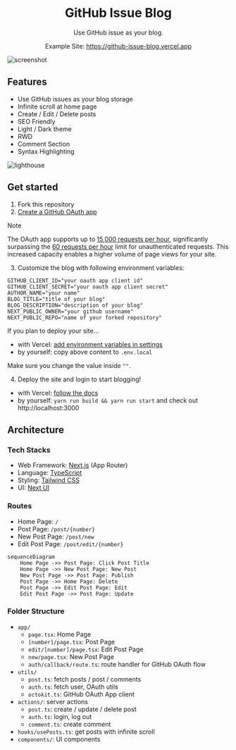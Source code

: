 <div align="center">
  <h1>GitHub Issue Blog</h1>

  Use GitHub issue as your blog.

  Example Site: https://github-issue-blog.vercel.app
</div>

![screenshot](https://github.com/m4xshen/github-issues-blog/assets/74842863/c31a00fc-1878-4a9f-b25a-096c96fe5aa6)

## Features

- Use GitHub issues as your blog storage
- Infinite scroll at home page
- Create / Edit / Delete posts
- SEO Friendly
- Light / Dark theme
- RWD
- Comment Section
- Syntax Highlighting

![lighthouse](https://github.com/m4xshen/github-issues-blog/assets/74842863/84c19d65-90f4-45e3-8100-ef81b60ad089)

## Get started

1. Fork this repository
2. [Create a GitHub OAuth app](https://docs.github.com/en/apps/oauth-apps/building-oauth-apps/creating-an-oauth-app)

> [!NOTE]
> The OAuth app supports up to [15,000 requests per hour](https://docs.github.com/en/rest/using-the-rest-api/rate-limits-for-the-rest-api?apiVersion=2022-11-28#primary-rate-limit-for-oauth-apps), significantly surpassing the [60 requests per hour](https://docs.github.com/en/rest/using-the-rest-api/rate-limits-for-the-rest-api?apiVersion=2022-11-28#primary-rate-limit-for-unauthenticated-users) limit for unauthenticated requests. This increased capacity enables a higher volume of page views for your site.
3. Customize the blog with following environment variables:

```
GITHUB_CLIENT_ID="your oauth app client id"
GITHUB_CLIENT_SECRET="your oauth app client secret"
AUTHOR_NAME="your name"
BLOG_TITLE="title of your blog"
BLOG_DESCRIPTION="description of your blog"
NEXT_PUBLIC_OWNER="your github username"
NEXT_PUBLIC_REPO="name of your forked repository"
```

If you plan to deploy your site...
- with Vercel: [add environment variables in settings](https://vercel.com/docs/projects/environment-variables)
- by yourself: copy above content to `.env.local`

Make sure you change the value inside `""`.

4. Deploy the site and login to start blogging!
- with Vercel: [follow the docs](https://vercel.com/docs/deployments/overview)
- by yourself: `yarn run build && yarn run start` and check out http://localhost:3000

## Architecture

### Tech Stacks

- Web Framework: [Next.js](https://nextjs.org/) (App Router)
- Language: [TypeScript](https://www.typescriptlang.org/)
- Styling: [Tailwind CSS](https://tailwindcss.com/)
- UI: [Next UI](https://nextui.org/)
  
### Routes

- Home Page: `/`
- Post Page: `/post/{number}`
- New Post Page: `/post/new`
- Edit Post Page: `/post/edit/{number}`

```mermaid
sequenceDiagram
    Home Page ->> Post Page: Click Post Title
    Home Page ->> New Post Page: New Post
    New Post Page ->> Post Page: Publish
    Post Page ->> Home Page: Delete
    Post Page ->> Edit Post Page: Edit
    Edit Post Page ->> Post Page: Update
```

### Folder Structure

- `app/`
  - `page.tsx`: Home Page
  - `[number]/page.tsx`: Post Page
  - `edit/[number]/page.tsx`: Edit Post Page
  - `new/page.tsx`: New Post Page
  - `auth/callback/route.ts`: route handler for GitHub OAuth flow
- `utils/`
  - `post.ts`: fetch posts / post / comments
  - `auth.ts`: fetch user, OAuth utils
  - `octokit.ts`: GitHub OAuth App client
- `actions/`: server actions
  - `post.ts`: create / update / delete post
  - `auth.ts`: login, log out
  - `comment.ts`: create comment
- `hooks/usePosts.ts`: get posts with infinite scroll
- `components/`: UI components
